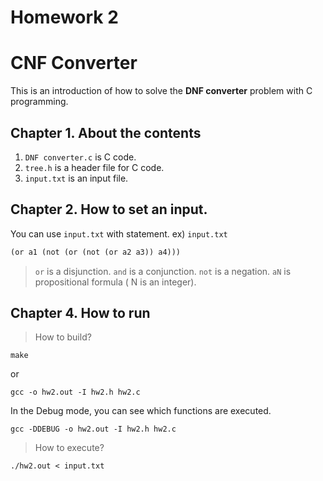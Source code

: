 # Homework 2

# CNF Converter
This is an introduction of how to solve the **DNF converter** problem with C programming.

## Chapter 1. About the contents
1. `DNF converter.c` is C code.
2. `tree.h` is a header file for C code.
3. `input.txt` is an input file.

## Chapter 2. How to set an input.
You can use  `input.txt` with statement.
ex) `input.txt`
``` txt
(or a1 (not (or (not (or a2 a3)) a4)))
```
> `or` is  a disjunction.
> `and` is a conjunction.
> `not` is a negation.
> `aN` is propositional formula ( N is an integer).

## Chapter 4. How to run
> How to build?
```
make
```
or
```
gcc -o hw2.out -I hw2.h hw2.c
```
In the Debug mode, you can see which functions are executed.

```
gcc -DDEBUG -o hw2.out -I hw2.h hw2.c
```
> How to execute?
```
./hw2.out < input.txt
